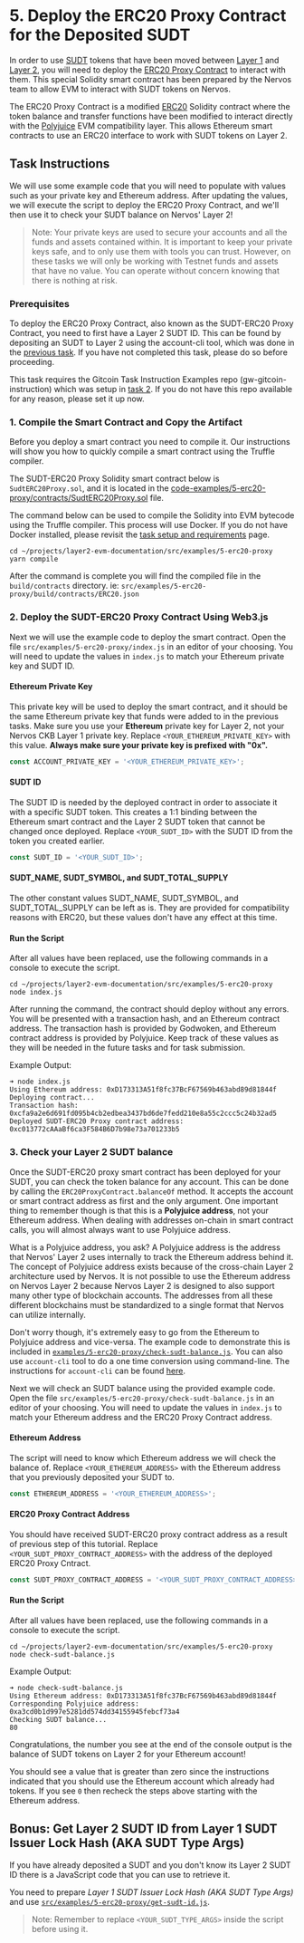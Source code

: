 # 5. Deploy the ERC20 Proxy Contract for the Deposited SUDT

In order to use [SUDT](../conceptual-explainers/standards.md#sudt) tokens that have been moved between [Layer 1](../conceptual-explainers/structure.md#layer-1--layer-2) and [Layer 2](../conceptual-explainers/structure.md#layer-1--layer-2), you will need to deploy the [ERC20 Proxy Contract](../conceptual-explainers/standards.md#erc20-proxy-contract) to interact with them. This special Solidity smart contract has been prepared by the Nervos team to allow EVM to interact with SUDT tokens on Nervos.

The ERC20 Proxy Contract is a modified [ERC20](../conceptual-explainers/standards.md#erc20) Solidity contract where the token balance and transfer functions have been modified to interact directly with the [Polyjuice](../conceptual-explainers/frameworks.md#polyjuice) EVM compatibility layer. This allows Ethereum smart contracts to use an ERC20 interface to work with SUDT tokens on Layer 2.

## Task Instructions

We will use some example code that you will need to populate with values such as your private key and Ethereum address. After updating the values, we will execute the script to deploy the ERC20 Proxy Contract, and we'll then use it to check your SUDT balance on Nervos' Layer 2!

> Note: Your private keys are used to secure your accounts and all the funds and assets contained within. It is important to keep your private keys safe, and to only use them with tools you can trust. However, on these tasks we will only be working with Testnet funds and assets that have no value. You can operate without concern knowing that there is nothing at risk.

### Prerequisites

To deploy the ERC20 Proxy Contract, also known as the SUDT-ERC20 Proxy Contract, you need to first have a Layer 2 SUDT ID. This can be found by depositing an SUDT to Layer 2 using the account-cli tool, which was done in the [previous task](4.issue.sudt.deposit.md). If you have not completed this task, please do so before proceeding.

This task requires the Gitcoin Task Instruction Examples repo (gw-gitcoin-instruction) which was setup in [task 2](2.deploy.eth.contract.md#2-clone-and-setup-the-gitcoin-task-instruction-examples). If you do not have this repo available for any reason, please set it up now.

### 1. Compile the Smart Contract and Copy the Artifact

Before you deploy a smart contract you need to compile it. Our instructions will show you how to quickly compile a smart contract using the Truffle compiler.

The SUDT-ERC20 Proxy Solidity smart contract below is `SudtERC20Proxy.sol`, and it is located in the [code-examples/5-erc20-proxy/contracts/SudtERC20Proxy.sol](../code-examples/5-erc20-proxy/contracts/SudtERC20Proxy.sol) file.

The command below can be used to compile the Solidity into EVM bytecode using the Truffle compiler. This process will use Docker. If you do not have Docker installed, please revisit the [task setup and requirements](../task-setup-and-requirements.md) page.

```
cd ~/projects/layer2-evm-documentation/src/examples/5-erc20-proxy
yarn compile
```

After the command is complete you will find the compiled file in the `build/contracts` directory. ie: `src/examples/5-erc20-proxy/build/contracts/ERC20.json`

### 2. Deploy the SUDT-ERC20 Proxy Contract Using Web3.js

Next we will use the example code to deploy the smart contract. Open the file `src/examples/5-erc20-proxy/index.js` in an editor of your choosing. You will need to update the values in `index.js` to match your Ethereum private key and SUDT ID.

#### Ethereum Private Key

This private key will be used to deploy the smart contract, and it should be the same Ethereum private key that funds were added to in the previous tasks. Make sure you use your **Ethereum** private key for Layer 2, not your Nervos CKB Layer 1 private key. Replace `<YOUR_ETHEREUM_PRIVATE_KEY>` with this value. **Always make sure your private key is prefixed with "0x".**

```js
const ACCOUNT_PRIVATE_KEY = '<YOUR_ETHEREUM_PRIVATE_KEY>';
```

#### SUDT ID

The SUDT ID is needed by the deployed contract in order to associate it with a specific SUDT token. This creates a 1:1 binding between the Ethereum smart contract and the Layer 2 SUDT token that cannot be changed once deployed. Replace `<YOUR_SUDT_ID>` with the SUDT ID from the token you created earlier.

```js
const SUDT_ID = '<YOUR_SUDT_ID>';
```

#### SUDT\_NAME, SUDT\_SYMBOL, and SUDT\_TOTAL\_SUPPLY

The other constant values SUDT\_NAME, SUDT\_SYMBOL, and SUDT\_TOTAL\_SUPPLY can be left as is. They are provided for compatibility reasons with ERC20, but these values don't have any effect at this time.

#### Run the Script

After all values have been replaced, use the following commands in a console to execute the script.

```
cd ~/projects/layer2-evm-documentation/src/examples/5-erc20-proxy
node index.js
```

After running the command, the contract should deploy without any errors. You will be presented with a transaction hash, and an Ethereum contract address. The transaction hash is provided by Godwoken, and Ethereum contract address is provided by Polyjuice. Keep track of these values as they will be needed in the future tasks and for task submission.

Example Output:

```
➜ node index.js
Using Ethereum address: 0xD173313A51f8fc37BcF67569b463abd89d81844f
Deploying contract...
Transaction hash: 0xcfa9a2e6d691fd095b4cb2edbea3437bd6de7fedd210e8a55c2ccc5c24b32ad5
Deployed SUDT-ERC20 Proxy contract address: 0xc013772cAAaBf6ca3F584B6D7b98e73a701233b5
```

### 3. Check your Layer 2 SUDT balance

Once the SUDT-ERC20 proxy smart contract has been deployed for your SUDT, you can check the token balance for any account. This can be done by calling the `ERC20ProxyContract.balanceOf` method. It accepts the account or smart contract address as first and the only argument. One important thing to remember though is that this is a **Polyjuice address**, not your Ethereum address. When dealing with addresses on-chain in smart contract calls, you will almost always want to use Polyjuice address.

What is a Polyjuice address, you ask? A Polyjuice address is the address that Nervos' Layer 2 uses internally to track the Ethereum address behind it. The concept of Polyjuice address exists because of the cross-chain Layer 2 architecture used by Nervos. It is not possible to use the Ethereum address on Nervos Layer 2 because Nervos Layer 2 is designed to also support many other type of blockchain accounts. The addresses from all these different blockchains must be standardized to a single format that Nervos can utilize internally.

Don't worry though, it's extremely easy to go from the Ethereum to Polyjuice address and vice-versa. The example code to demonstrate this is included in [`examples/5-erc20-proxy/check-sudt-balance.js`](../examples/5-erc20-proxy/check-sudt-balance.js). You can also use `account-cli` tool to do a one time conversion using command-line. The instructions for `account-cli` can be found [here](../component-tutorials/3.setup.and.use.account.cli.md#address-conversion).

Next we will check an SUDT balance using the provided example code. Open the file `src/examples/5-erc20-proxy/check-sudt-balance.js` in an editor of your choosing. You will need to update the values in `index.js` to match your Ethereum address and the ERC20 Proxy Contract address.

#### Ethereum Address

The script will need to know which Ethereum address we will check the balance of. Replace `<YOUR_ETHEREUM_ADDRESS>` with the Ethereum address that you previously deposited your SUDT to.

```js
const ETHEREUM_ADDRESS = '<YOUR_ETHEREUM_ADDRESS>';
```

#### ERC20 Proxy Contract Address

You should have received SUDT-ERC20 proxy contract address as a result of previous step of this tutorial. Replace `<YOUR_SUDT_PROXY_CONTRACT_ADDRESS>` with the address of the deployed ERC20 Proxy Cntract.

```js
const SUDT_PROXY_CONTRACT_ADDRESS = '<YOUR_SUDT_PROXY_CONTRACT_ADDRESS>';
```

#### Run the Script

After all values have been replaced, use the following commands in a console to execute the script.

```
cd ~/projects/layer2-evm-documentation/src/examples/5-erc20-proxy
node check-sudt-balance.js
```

Example Output:

```
➜ node check-sudt-balance.js
Using Ethereum address: 0xD173313A51f8fc37BcF67569b463abd89d81844f
Corresponding Polyjuice address: 0xa3cd0b1d997e5281dd574dd34155945febcf73a4
Checking SUDT balance...
80
```

Congratulations, the number you see at the end of the console output is the balance of SUDT tokens on Layer 2 for your Ethereum account!

You should see a value that is greater than zero since the instructions indicated that you should use the Ethereum account which already had tokens. If you see `0` then recheck the steps above starting with the Ethereum address.

## Bonus: Get Layer 2 SUDT ID from Layer 1 SUDT Issuer Lock Hash (AKA SUDT Type Args)

If you have already deposited a SUDT and you don't know its Layer 2 SUDT ID there is a JavaScript code that you can use to retrieve it.

You need to prepare _Layer 1 SUDT Issuer Lock Hash (AKA SUDT Type Args)_ and use [`src/examples/5-erc20-proxy/get-sudt-id.js`](../code-examples/5-erc20-proxy/get-sudt-id.js).

> Note: Remember to replace `<YOUR_SUDT_TYPE_ARGS>` inside the script before using it.
